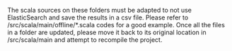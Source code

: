 The scala sources on these folders must be adapted to not use ElasticSearch and save the results in a csv file. Please refer to /src/scala/main/offline/*.scala codes for a good example. Once all the files in a folder are updated, please move it back to its original location in /src/scala/main and attempt to recompile the project.
